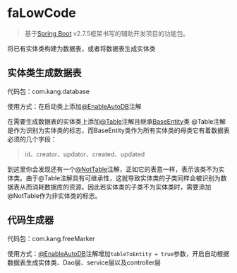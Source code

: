 # faLowCode
>基于[Spring Boot](https://spring.io/projects/spring-boot/) v2.7.5框架书写的辅助开发项目的功能包。

将已有实体类构建为数据表，或者将数据表生成实体类

## 实体类生成数据表
代码包：com.kang.database

使用方式：在启动类上添加[@EnableAutoDB](src/main/java/com/kang/EnableAutoDB.java)注解

在需要生成数据表的实体类上添加[@Table](src/main/java/com/kang/database/annotation/Table.java)注解且继承[BaseEntity](src/main/java/com/kang/database/entity/BaseEntity.java)类
@Table注解是作为识别为实体类的标志，而BaseEntity类作为所有实体类的母类它有着数据表必须的几个字段：
> id、creator、updator、created、updated

到这里你会发现还有一个[@NotTable](src/main/java/com/kang/database/annotation/NotTable.java)注解，正如它的表意一样，表示该类不为实体类。由于@Table注解具有可继承性，这就导致实体类的子类同样会被识别为数据表从而消耗数据库的资源。因此若实体类的子类不为实体类时，需要添加@NotTable作为非实体类的标志。
## 代码生成器
代码包：com.kang.freeMarker

使用方式：[@EnableAutoDB](src/main/java/com/kang/EnableAutoDB.java)注解增加```tableToEntity = true```参数，开启自动根据数据表生成实体类、Dao层、service层以及controller层
